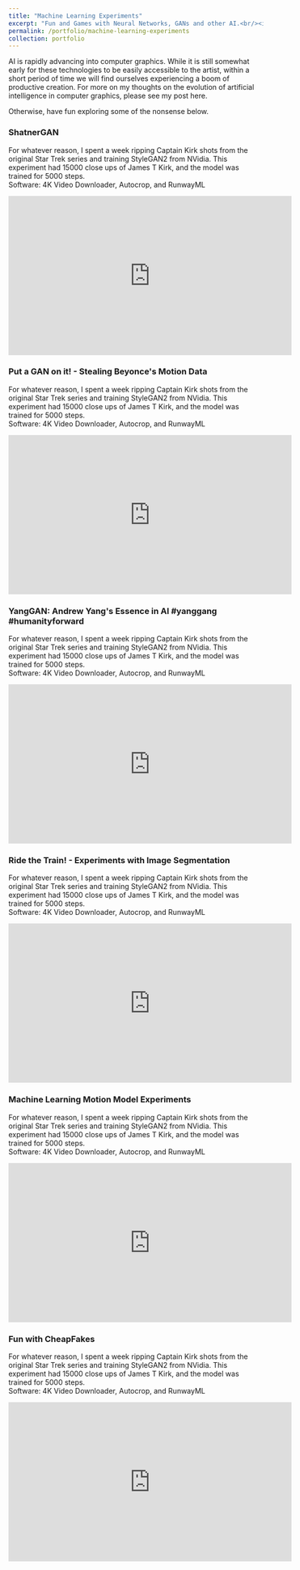 ```yaml
---
title: "Machine Learning Experiments"
excerpt: "Fun and Games with Neural Networks, GANs and other AI.<br/><img src='/images/machinelearning_header_01.png'>"
permalink: /portfolio/machine-learning-experiments
collection: portfolio
---
```


AI is rapidly advancing into computer graphics. While it is still somewhat early for these technologies to be easily accessible to the artist, within a short period of time we will find ourselves experiencing a boom of productive creation. For more on my thoughts on the evolution of artificial intelligence in computer graphics, please see my post here.

Otherwise, have fun exploring some of the nonsense below.  


### ShatnerGAN

For whatever reason, I spent a week ripping Captain Kirk shots from the original Star Trek series and training StyleGAN2 from NVidia. This experiment had 15000 close ups of James T Kirk, and the model was trained for 5000 steps.
<br>
Software: 4K Video Downloader, Autocrop, and RunwayML

<iframe width="560" height="315" src="https://www.youtube.com/embed/Dgh5BOQc080" title="YouTube video player" frameborder="0" allow="accelerometer; autoplay; clipboard-write; encrypted-media; gyroscope; picture-in-picture" allowfullscreen></iframe>

### Put a GAN  on it! - Stealing Beyonce's Motion Data

For whatever reason, I spent a week ripping Captain Kirk shots from the original Star Trek series and training StyleGAN2 from NVidia. This experiment had 15000 close ups of James T Kirk, and the model was trained for 5000 steps.
<br>
Software: 4K Video Downloader, Autocrop, and RunwayML

<iframe width="560" height="315" src="https://www.youtube.com/embed/Dgh5BOQc080" title="YouTube video player" frameborder="0" allow="accelerometer; autoplay; clipboard-write; encrypted-media; gyroscope; picture-in-picture" allowfullscreen></iframe>

### YangGAN: Andrew Yang's Essence in AI #yanggang #humanityforward

For whatever reason, I spent a week ripping Captain Kirk shots from the original Star Trek series and training StyleGAN2 from NVidia. This experiment had 15000 close ups of James T Kirk, and the model was trained for 5000 steps.
<br>
Software: 4K Video Downloader, Autocrop, and RunwayML

<iframe width="560" height="315" src="https://www.youtube.com/embed/Dgh5BOQc080" title="YouTube video player" frameborder="0" allow="accelerometer; autoplay; clipboard-write; encrypted-media; gyroscope; picture-in-picture" allowfullscreen></iframe>



### Ride the Train! - Experiments with Image Segmentation

For whatever reason, I spent a week ripping Captain Kirk shots from the original Star Trek series and training StyleGAN2 from NVidia. This experiment had 15000 close ups of James T Kirk, and the model was trained for 5000 steps.
<br>
Software: 4K Video Downloader, Autocrop, and RunwayML

<iframe width="560" height="315" src="https://www.youtube.com/embed/Dgh5BOQc080" title="YouTube video player" frameborder="0" allow="accelerometer; autoplay; clipboard-write; encrypted-media; gyroscope; picture-in-picture" allowfullscreen></iframe>

### Machine Learning Motion Model Experiments

For whatever reason, I spent a week ripping Captain Kirk shots from the original Star Trek series and training StyleGAN2 from NVidia. This experiment had 15000 close ups of James T Kirk, and the model was trained for 5000 steps.
<br>
Software: 4K Video Downloader, Autocrop, and RunwayML

<iframe width="560" height="315" src="https://www.youtube.com/embed/Dgh5BOQc080" title="YouTube video player" frameborder="0" allow="accelerometer; autoplay; clipboard-write; encrypted-media; gyroscope; picture-in-picture" allowfullscreen></iframe>

### Fun with CheapFakes

For whatever reason, I spent a week ripping Captain Kirk shots from the original Star Trek series and training StyleGAN2 from NVidia. This experiment had 15000 close ups of James T Kirk, and the model was trained for 5000 steps.
<br>
Software: 4K Video Downloader, Autocrop, and RunwayML

<iframe width="560" height="315" src="https://www.youtube.com/embed/Dgh5BOQc080" title="YouTube video player" frameborder="0" allow="accelerometer; autoplay; clipboard-write; encrypted-media; gyroscope; picture-in-picture" allowfullscreen></iframe>
